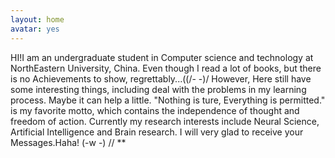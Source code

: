 ```yaml
---
layout: home
avatar: yes
---
```


HI!I am an undergraduate student in Computer science and technology at NorthEastern University, China.
Even though I read a lot of books, but there is no Achievements to show, regrettably...((/- -)/ 
However, Here still have some interesting things, including deal with the problems in my learning process.
Maybe it can help a little. "Nothing is ture, Everything is permitted." is my favorite motto, 
which contains the independence of thought and freedom of action.
Currently my research interests include Neural Science, Artificial Intelligence and Brain research.
I will very glad to receive your Messages.Haha! (-w -) // **

[about]: http://chenhongbiao.github.io/cn/about/


